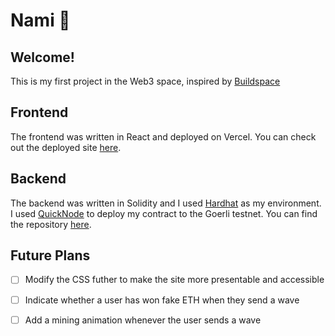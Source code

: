 # Nami 🌊 

## **Welcome!**
This is my first project in the Web3 space, inspired by [Buildspace](https://buildspace.so/p/build-solidity-web3-app)

## **Frontend**
The frontend was written in React and deployed on Vercel. You can check out the deployed site [here](https://nami-prod.vercel.app/).

## **Backend**
The backend was written in Solidity and I used [Hardhat](https://hardhat.org/) as my environment. I used [QuickNode](https://www.quicknode.com/) to deploy my contract to the Goerli testnet. You can find the repository [here](https://github.com/ArKane-6418/Nami).

## **Future Plans**
- [ ] Modify the CSS futher to make the site more presentable and accessible  
- [ ] Indicate whether a user has won fake ETH when they send a wave
- [ ] Add a mining animation whenever the user sends a wave




